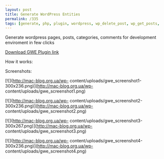 ```yaml
---
layout: post
title: Generate WordPress Entities
permalink: /335
tags: [generate, php, plugin, wordpress, wp_delete_post, wp_get_posts, wp_insert_post, wp_insert_category, wp_insert_comment]
---
```


Generate wordpress pages, posts, categories, comments for development
enviroment in few clicks


[Download GWE Plugin link](http://mac-blog.org.ua/wp-content/uploads/gwe.zip)


How it works:




Screenshots:


[![](http://mac-blog.org.ua/wp-
content/uploads/gwe_screenshot1-300x236.png)](http://mac-blog.org.ua/wp-
content/uploads/gwe_screenshot1.png)


[![](http://mac-blog.org.ua/wp-
content/uploads/gwe_screenshot2-300x236.png)](http://mac-blog.org.ua/wp-
content/uploads/gwe_screenshot2.png)


[![](http://mac-blog.org.ua/wp-
content/uploads/gwe_screenshot3-300x267.png)](http://mac-blog.org.ua/wp-
content/uploads/gwe_screenshot3.png)


[![](http://mac-blog.org.ua/wp-
content/uploads/gwe_screenshot4-300x236.png)](http://mac-blog.org.ua/wp-
content/uploads/gwe_screenshot4.png)

